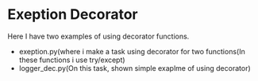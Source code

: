 #  Exeption Decorator

Here I have two examples of using decorator functions.

  - exeption.py(where i make a task using decorator for two functions(In these functions i use try/except)
  - logger_dec.py(On this task, shown simple exaplme of using decorator)
